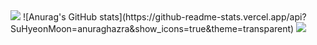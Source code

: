 <img src="https://capsule-render.vercel.app/api?type=waving&color=FFEDC9&height=110&section=header&text=RESERVATION&fontSize=40" />
![Anurag's GitHub stats](https://github-readme-stats.vercel.app/api?SuHyeonMoon=anuraghazra&show_icons=true&theme=transparent)

<img src="https://capsule-render.vercel.app/api?type=waving&color=FFEDC9&height=110&section=footer" />
